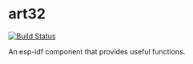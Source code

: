 # art32

[![Build Status](https://travis-ci.org/256dpi/art32.svg?branch=master)](https://travis-ci.org/256dpi/art32)

An esp-idf component that provides useful functions. 
